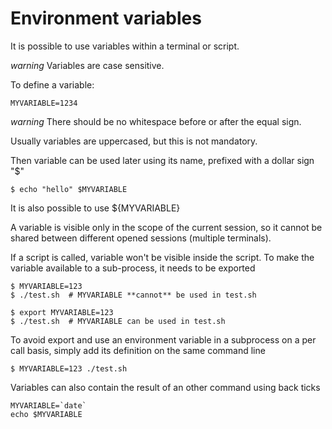 # Environment variables

It is possible to use variables within a terminal or script.

*warning* Variables are case sensitive.

To define a variable:

    MYVARIABLE=1234

*warning* There should be no whitespace before or after the equal sign.

Usually variables are uppercased, but this is not mandatory.

Then variable can be used later using its name, prefixed with a dollar sign "$"

    $ echo "hello" $MYVARIABLE

It is also possible to use ${MYVARIABLE}

A variable is visible only in the scope of the current session, so it cannot be shared between different
opened sessions (multiple terminals).

If a script is called, variable won't be visible inside the script.
To make the variable available to a sub-process, it needs to be exported

    $ MYVARIABLE=123
    $ ./test.sh  # MYVARIABLE **cannot** be used in test.sh

    $ export MYVARIABLE=123
    $ ./test.sh  # MYVARIABLE can be used in test.sh

To avoid export and use an environment variable in a subprocess on a per call basis,
simply add its definition on the same command line

    $ MYVARIABLE=123 ./test.sh

Variables can also contain the result of an other command using back ticks

    MYVARIABLE=`date`
    echo $MYVARIABLE